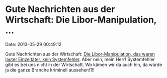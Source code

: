 Gute Nachrichten aus der Wirtschaft: Die Libor-Manipulation, \...
=================================================================

Date: 2013-05-29 00:49:12

Gute Nachrichten aus der Wirtschaft: [Die Libor-Manipulation, das waren
lauter Einzeltäter, kein
Systemfehler](http://www.tagesschau.de/wirtschaft/libor114.html). Aber
nein, mein Herr! Systemfehler gibt es bei uns nicht in der Wirtschaft.
Wo kämen wir da auch hin, da würde ja die ganze Branche kriminell
aussehen!1!!
